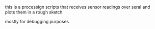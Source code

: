 this is a processign scripts that receives sensor readings over seral and plots them in a rough sketch

mostly for debugging purposes
